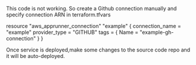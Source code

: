 This code is not working. So create a Github connection manually and specify connection ARN in terraform.tfvars

resource "aws_apprunner_connection" "example" {
  connection_name = "example"
  provider_type = "GITHUB"
  tags = {
    Name = "example-gh-connection"
  }
}

Once service is deployed,make some changes to the source code repo and it will be auto-deployed.
